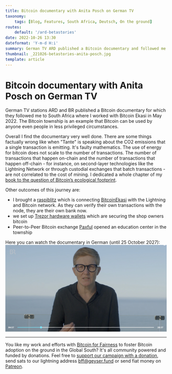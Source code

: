```yaml
---
title: Bitcoin documentary with Anita Posch on German TV
taxonomy:
    tags: [Blog, Features, South Africa, Deutsch, On the ground]
routes:
    default: '/ard-betastories'
date: 2022-10-26 13:30
dateformat: 'Y-m-d H:i'
summary: German TV ARD published a Bitcoin documentary and followed me to South Africa where I worked with Bitcoin Ekasi in May 2022.
thumbnail: _221026-betastories-anita-posch.jpg
template: article
---
```


# Bitcoin documentary with Anita Posch on German TV

German TV stations ARD and BR published a Bitcoin documentary for which they followed me to South Africa where I worked with Bitcoin Ekasi in May 2022. The Bitcoin township is an example that Bitcoin can be used by anyone even people in less privileged circumstances.

Overall I find the documentary very well done. There are some things factually wrong like when "Tante" is speaking about the CO2 emissions that a single transaction is emitting. It's faulty mathematics. The use of energy for bitcoin does not scale to the number of transactions. The number of transactions that happen on-chain and the number of transactions that happen off-chain - for instance, on second-layer technologies like the Lightning Network or through custodial exchanges that batch transactions - are not correlated to the cost of mining. I dedicated a whole chapter of my [book to the question of Bitcoin’s ecological footprint](https://learnbitcoin.link).

Other outcomes of this journey are:   
* I brought a [raspiblitz](https://twitter.com/raspiblitz) which is connecting [BitcoinEkasi](https://twitter.com/BitcoinEkasi) with the Lightning and Bitcoin network. As they can verify their own transactions with the node, they are their own bank now.
* we set up [Trezor hardware wallets](https://trezor.com) which are securing the shop owners bitcoin   
* Peer-to-Peer Bitcoin exchange [Paxful](https://paxful.com) opened an education center in the township

Here you can watch the documentary in German (until 25 October 2027):
[![](_221026-betastories-anita-posch.jpg)](https://www.ardmediathek.de/video/beta-stories-schoene-neue-kryptowelt/folge-1-bitcoin-die-grosse-verheissung-s01-e01/br-fernsehen/Y3JpZDovL2JyLmRlL3ZpZGVvLzBlOTdjYzQ2LTI4MGMtNDlhZC1iMTkwLWNiY2FiNDcyNTRjOA)

---
You like my work and efforts with [Bitcoin for Fairness](https://bffbtc.org) to foster Bitcoin adoption on the ground in the Global South? It's all community powered and funded by donations. Feel free to [support our campaign with a donation](https://anita.link/geyser), send sats to our lightning address bff@geyser.fund or send fiat money on [Patreon](https://patreon.com/anitaposch).

